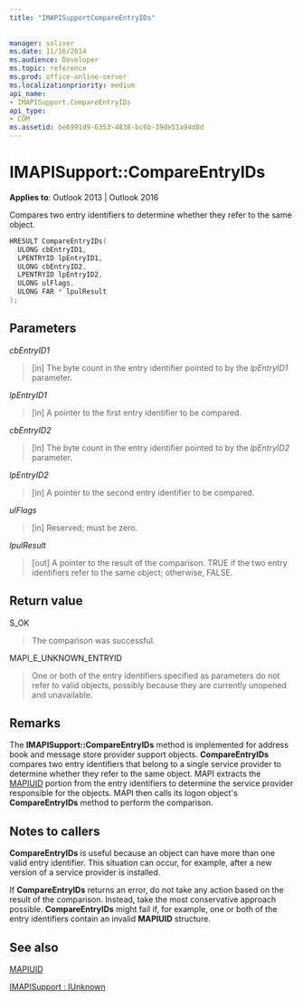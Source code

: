 ```yaml
---
title: "IMAPISupportCompareEntryIDs"
 
 
manager: soliver
ms.date: 11/16/2014
ms.audience: Developer
ms.topic: reference
ms.prod: office-online-server
ms.localizationpriority: medium
api_name:
- IMAPISupport.CompareEntryIDs
api_type:
- COM
ms.assetid: be6991d9-6353-4838-bc6b-39de51a94d8d
---
```


# IMAPISupport::CompareEntryIDs

  
  
**Applies to**: Outlook 2013 | Outlook 2016 
  
Compares two entry identifiers to determine whether they refer to the same object. 
  
```cpp
HRESULT CompareEntryIDs(
  ULONG cbEntryID1,
  LPENTRYID lpEntryID1,
  ULONG cbEntryID2,
  LPENTRYID lpEntryID2,
  ULONG ulFlags,
  ULONG FAR * lpulResult
);
```

## Parameters

 _cbEntryID1_
  
> [in] The byte count in the entry identifier pointed to by the  _lpEntryID1_ parameter. 
    
 _lpEntryID1_
  
> [in] A pointer to the first entry identifier to be compared.
    
 _cbEntryID2_
  
> [in] The byte count in the entry identifier pointed to by the  _lpEntryID2_ parameter. 
    
 _lpEntryID2_
  
> [in] A pointer to the second entry identifier to be compared.
    
 _ulFlags_
  
> [in] Reserved; must be zero.
    
 _lpulResult_
  
> [out] A pointer to the result of the comparison. TRUE if the two entry identifiers refer to the same object; otherwise, FALSE.
    
## Return value

S_OK 
  
> The comparison was successful.
    
MAPI_E_UNKNOWN_ENTRYID 
  
> One or both of the entry identifiers specified as parameters do not refer to valid objects, possibly because they are currently unopened and unavailable.
    
## Remarks

The **IMAPISupport::CompareEntryIDs** method is implemented for address book and message store provider support objects. **CompareEntryIDs** compares two entry identifiers that belong to a single service provider to determine whether they refer to the same object. MAPI extracts the [MAPIUID](mapiuid.md) portion from the entry identifiers to determine the service provider responsible for the objects. MAPI then calls its logon object's **CompareEntryIDs** method to perform the comparison. 
  
## Notes to callers

 **CompareEntryIDs** is useful because an object can have more than one valid entry identifier. This situation can occur, for example, after a new version of a service provider is installed. 
  
If **CompareEntryIDs** returns an error, do not take any action based on the result of the comparison. Instead, take the most conservative approach possible. **CompareEntryIDs** might fail if, for example, one or both of the entry identifiers contain an invalid **MAPIUID** structure. 
  
## See also



[MAPIUID](mapiuid.md)
  
[IMAPISupport : IUnknown](imapisupportiunknown.md)

